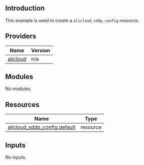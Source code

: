 ## Introduction

This example is used to create a `alicloud_sddp_config` resource.

<!-- BEGIN_TF_DOCS -->
## Providers

| Name | Version |
|------|---------|
| <a name="provider_alicloud"></a> [alicloud](#provider\_alicloud) | n/a |

## Modules

No modules.

## Resources

| Name | Type |
|------|------|
| [alicloud_sddp_config.default](https://registry.terraform.io/providers/aliyun/alicloud/latest/docs/resources/sddp_config) | resource |

## Inputs

No inputs.
<!-- END_TF_DOCS -->    
